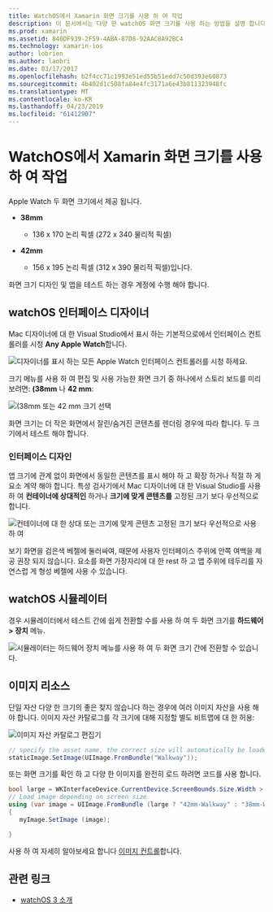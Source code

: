 ```yaml
---
title: WatchOS에서 Xamarin 화면 크기를 사용 하 여 작업
description: 이 문서에서는 다양 한 watchOS 화면 크기를 사용 하는 방법을 설명 합니다. WatchOS 인터페이스 디자이너, watchOS 시뮬레이터에 설명 하 고 이미지 리소스입니다.
ms.prod: xamarin
ms.assetid: 840DF939-2F59-4ABA-87D8-92AAC8A92BC4
ms.technology: xamarin-ios
author: lobrien
ms.author: laobri
ms.date: 03/17/2017
ms.openlocfilehash: b2f4cc71c1993e51ed55b51edd7c50d393e60873
ms.sourcegitcommit: 4b402d1c508fa84e4fc3171a6e43b811323948fc
ms.translationtype: MT
ms.contentlocale: ko-KR
ms.lasthandoff: 04/23/2019
ms.locfileid: "61412907"
---
```

# <a name="working-with-watchos-screen-sizes-in-xamarin"></a>WatchOS에서 Xamarin 화면 크기를 사용 하 여 작업

Apple Watch 두 화면 크기에서 제공 됩니다.

- **38mm**
  - 136 x 170 논리 픽셀 (272 x 340 물리적 픽셀)

- **42mm**
  - 156 x 195 논리 픽셀 (312 x 390 물리적 픽셀)입니다.

화면 크기 디자인 및 앱을 테스트 하는 경우 계정에 수행 해야 합니다.

## <a name="watchos-interface-designer"></a>watchOS 인터페이스 디자이너

Mac 디자이너에 대 한 Visual Studio에서 표시 하는 기본적으로에서 인터페이스 컨트롤러를 시청 **Any Apple Watch**합니다.

![](screen-sizes-images/screen-any-sml.png "디자이너를 표시 하는 모든 Apple Watch 인터페이스 컨트롤러를 시청 하세요.")

크기 메뉴를 사용 하 여 편집 및 사용 가능한 화면 크기 중 하나에서 스토리 보드를 미리 보려면: **(38mm** 나 **42 mm**:

![](screen-sizes-images/screen-menu-sml.png "(38mm 또는 42 mm 크기 선택")

화면 크기는 더 작은 화면에서 잘린/숨겨진 콘텐츠를 렌더링 경우에 따라 합니다.
두 크기에서 테스트 해야 합니다.


### <a name="interface-design"></a>인터페이스 디자인

앱 크기에 관계 없이 화면에서 동일한 콘텐츠를 표시 해야 하 고 확장 하거나 적절 하 게 요소 계약 해야 합니다. 특성 검사기에서 Mac 디자이너에 대 한 Visual Studio를 사용 하 여 **컨테이너에 상대적인** 하거나 **크기에 맞게 콘텐츠를** 고정된 크기 보다 우선적으로 합니다.

![](screen-sizes-images/sizeattributepanel-sml.png "컨테이너에 대 한 상대 또는 크기에 맞게 콘텐츠 고정된 크기 보다 우선적으로 사용 하 여")

보기 화면을 검은색 베젤에 둘러싸여, 때문에 사용자 인터페이스 주위에 안쪽 여백을 제공 권장 되지 않습니다. 요소를 화면 가장자리에 대 한 rest 하 고 앱 주위에 테두리를 자연스럽 게 형성 베젤에 사용 수 있습니다.


## <a name="watchos-simulator"></a>watchOS 시뮬레이터

경우 시뮬레이터에서 테스트 간에 쉽게 전환할 수를 사용 하 여 두 화면 크기를 **하드웨어 > 장치** 메뉴.

![](screen-sizes-images/simulator.png "시뮬레이터는 하드웨어 장치 메뉴를 사용 하 여 두 화면 크기 간에 전환할 수 있습니다.")


## <a name="image-resources"></a>이미지 리소스

단일 자산 다양 한 크기의 좋은 찾지 않습니다 하는 경우에 여러 이미지 자산을 사용 해야 합니다. 이미지 자산 카탈로그를 각 크기에 대해 지정할 별도 비트맵에 대 한 허용:

![](screen-sizes-images/images-xcassets.png "이미지 자산 카탈로그 편집기")

```csharp
// specify the asset name, the correct size will automatically be loaded
staticImage.SetImage(UIImage.FromBundle("Walkway"));
```

또는 화면 크기를 확인 하 고 다양 한 이미지를 완전히 로드 하려면 코드를 사용 합니다.

```csharp
bool large = WKInterfaceDevice.CurrentDevice.ScreenBounds.Size.Width > 136.0;
// Load image depending on screen size
using (var image = UIImage.FromBundle (large ? "42mm-Walkway" : "38mm-Walkway"))
{
   myImage.SetImage (image);

}
```

사용 하 여 자세히 알아보세요 합니다 [이미지 컨트롤](~/ios/watchos/user-interface/image.md)합니다.



## <a name="related-links"></a>관련 링크

- [watchOS 3 소개](~/ios/watchos/platform/introduction-to-watchos3/index.md)
